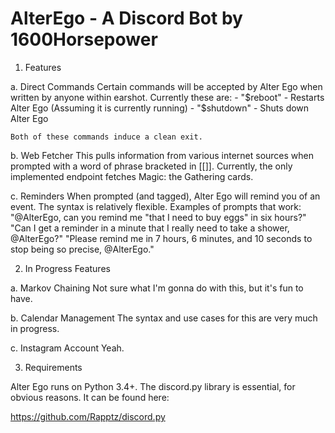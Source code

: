 # AlterEgo - A Discord Bot by 1600Horsepower

1. Features

 a. Direct Commands
    Certain commands will be accepted by Alter Ego when written by anyone within earshot.  Currently these are:
    - "$reboot"   - Restarts Alter Ego (Assuming it is currently running)
    - "$shutdown" - Shuts down Alter Ego

    Both of these commands induce a clean exit.

 b. Web Fetcher
    This pulls information from various internet sources when prompted with a word of phrase bracketed in [[]]. Currently, the only implemented endpoint fetches Magic: the Gathering cards.

 c. Reminders
    When prompted (and tagged), Alter Ego will remind you of an event.  The syntax is relatively flexible.  Examples of prompts that work:
    "@AlterEgo, can you remind me "that I need to buy eggs" in six hours?"
    "Can I get a reminder in a minute that I really need to take a shower, @AlterEgo?"
    "Please remind me in 7 hours, 6 minutes, and 10 seconds to stop being so precise, @AlterEgo."

2. In Progress Features

 a. Markov Chaining
    Not sure what I'm gonna do with this, but it's fun to have.

 b. Calendar Management
    The syntax and use cases for this are very much in progress.

 c. Instagram Account
    Yeah.

3. Requirements

Alter Ego runs on Python 3.4+.  The discord.py library is essential, for obvious reasons.  It can be found here:

https://github.com/Rapptz/discord.py


